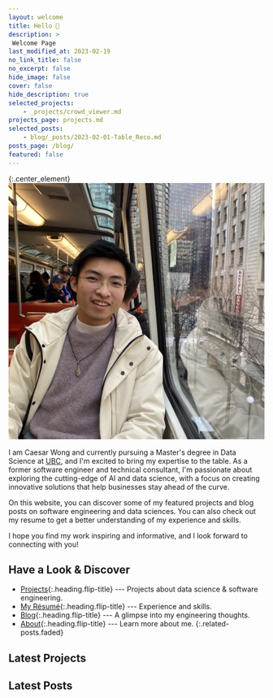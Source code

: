 ```yaml
---
layout: welcome
title: Hello 👋
description: >
 Welcome Page
last_modified_at: 2023-02-19
no_link_title: false 
no_excerpt: false 
hide_image: false
cover: false
hide_description: true
selected_projects: 
    - _projects/crowd_viewer.md
projects_page: projects.md
selected_posts:
    - blog/_posts/2023-02-01-Table_Reco.md
posts_page: /blog/
featured: false
---
```


{:.center_element}
![icon_1](assets/img/icon1.jpg)

I am Caesar Wong and currently  pursuing a Master's degree in Data Science at [UBC](https://www.ubc.ca/),
and I'm excited to bring my expertise to the table.
As a former software engineer and technical consultant, I'm passionate about exploring the cutting-edge of AI and data science, with a focus on creating innovative solutions that help businesses stay ahead of the curve.

On this website, you can discover some of my featured projects and blog posts on software engineering and data sciences. You can also check out my resume to get a better understanding of my experience and skills.

I hope you find my work inspiring and informative, and I look forward to connecting with you!

## Have a Look & Discover

* [Projects]{:.heading.flip-title} --- Projects about data science & software engineering.
* [My Résumé]{:.heading.flip-title} --- Experience and skills.
* [Blog]{:.heading.flip-title} --- A glimpse into my engineering thoughts.
* [About]{:.heading.flip-title} --- Learn more about me.
{:.related-posts.faded}

[projects]: projects/
[My Résumé]: resume/
[blog]: blog/
[About]: about/

## Latest Projects

<!--projects-->

## Latest Posts

<!--posts-->
